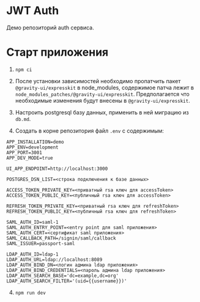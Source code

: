 # JWT Auth

Демо репозиторий auth сервиса.

# Старт приложения

1) `npm ci`

2) После установки зависимостей необходимо пропатчить пакет `@gravity-ui/expresskit` в node_modules, содержимое патча лежит в `node_modules_patches/@gravity-ui/expresskit`. Предполагается что необходимые изменения будут внесены в `@gravity-ui/expresskit`.

2) Настроить postgresql базу данных, применить в ней миграцию из `db.md`.

3) Создать в корне репозитория файл `.env` с содержимым:

```
APP_INSTALLATION=demo
APP_ENV=development
APP_PORT=3001
APP_DEV_MODE=true

UI_APP_ENDPOINT=http://localhost:3000

POSTGRES_DSN_LIST=<строка подключения к базе данных>

ACCESS_TOKEN_PRIVATE_KEY=<приватный rsa ключ для accessToken>
ACCESS_TOKEN_PUBLIC_KEY=<публичный rsa ключ для accessToken>

REFRESH_TOKEN_PRIVATE_KEY=<приватный rsa ключ для refreshToken>
REFRESH_TOKEN_PUBLIC_KEY=<публичный rsa ключ для refreshToken>

SAML_AUTH_ID=saml-1
SAML_AUTH_ENTRY_POINT=<entry point для saml приложения>
SAML_AUTH_CERT=<сертификат saml приложения>
SAML_CALLBACK_PATH=/signin/saml/callback
SAML_ISSUER=passport-saml

LDAP_AUTH_ID=ldap-1
LDAP_AUTH_URL=ldap://localhost:8089
LDAP_AUTH_BIND_DN=<логин админа ldap приложения>
LDAP_AUTH_BIND_CREDENTIALS=<пароль админа ldap приложения>
LDAP_AUTH_SEARCH_BASE='dc=example,dc=org'
LDAP_AUTH_SEARCH_FILTER='(uid={{username}})'
```

4) `npm run dev`